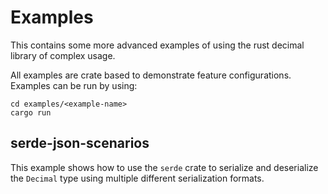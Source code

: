 # Examples

This contains some more advanced examples of using the rust decimal library of complex usage.

All examples are crate based to demonstrate feature configurations. Examples can be run by using:

```shell
cd examples/<example-name>
cargo run
```

## serde-json-scenarios

This example shows how to use the `serde` crate to serialize and deserialize the `Decimal` type using multiple different
serialization formats.

